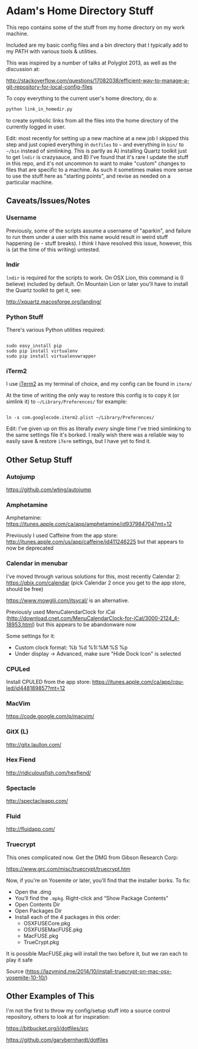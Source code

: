 # Adam's Home Directory Stuff

This repo contains some of the stuff from my home directory on my work machine.

Included are my basic config files and a bin directory that I typically add to
my PATH with various tools & utilities.

This was inspired by a number of talks at Polyglot 2013, as well as the
discussion at:

<http://stackoverflow.com/questions/17082038/efficient-way-to-manage-a-git-repository-for-local-config-files>

To copy everything to the current user's home directory, do a:

```bash
python link_in_homedir.py
```

to create symbolic links from all the files into the home directory of the
currently logged in user.

Edit: most recently for setting up a new machine at a new job I skipped this
step and just copied everything in `dotfiles` to `~` and everything in `bin/`
to `~/bin` instead of simlinking.  This is partly as A) installing Quartz
toolkit just to get `lndir` is crazysauce, and B) I've found that it's rare I
update the stuff in this repo, and it's not uncommon to want to make "custom"
changes to files that are specific to a machine.  As such it sometimes makes
more sense to use the stuff here as "starting points", and revise as needed
on a particular machine.

## Caveats/Issues/Notes

### Username

Previously, some of the scripts assume a username of "aparkin", and failure to
run them under a user with this name would result in weird stuff happening (ie -
stuff breaks).  I *think* I have resolved this issue, however, this is (at the
time of this writing) untested.

### lndir

`lndir` is required for the scripts to work.  On OSX Lion, this command is
(I believe) included by default.  On Mountain Lion or later you'll have to
install the Quartz toolkit to get it, see:

<http://xquartz.macosforge.org/landing/>

### Python Stuff

There's various Python utilities required:

```shell

sudo easy_install pip
sudo pip install virtualenv
sudo pip install virtualenvwrapper

```

### iTerm2

I use [iTerm2](http://www.iterm2.com/#/section/home) as my terminal of choice,
and my config can be found in `iterm/`

At the time of writing the only way to restore this config is to copy it (or
simlink it) to ```~/Library/Preferences/``` for example:

```shell

ln -s com.googlecode.iterm2.plist ~/Library/Preferences/

```

Edit: I've given up on this as literally *every* single time I've tried
simlinking to the same settings file it's borked.  I really wish there was a
reliable way to easily save & restore `iTerm` settings, but I have yet to find
it.

## Other Setup Stuff

### Autojump

<https://github.com/wting/autojump>

### Amphetamine

Amphetamine: <https://itunes.apple.com/ca/app/amphetamine/id937984704?mt=12>

Previously I used Caffeine from the app store: <http://itunes.apple.com/us/app/caffeine/id411246225>
but that appears to now be deprecated

### Calendar in menubar

I've moved through various solutions for this, most recently Calendar 2: <https://qbix.com/calendar>
(pick Calendar 2 once you get to the app store, should be free)

<https://www.mowglii.com/itsycal/> is an alternative.

Previously used MenuCalendarClock for iCal (<http://download.cnet.com/MenuCalendarClock-for-iCal/3000-2124_4-18953.html>)
but this appears to be abandonware now

Some settings for it:

- Custom clock format: %b %d %1I:%M:%S %p
- Under display -> Advanced, make sure "Hide Dock Icon" is selected

### CPULed

Install CPULED from the app store: <https://itunes.apple.com/ca/app/cpu-led/id448189857?mt=12>

### MacVim

<https://code.google.com/p/macvim/>

### GitX (L)

<http://gitx.laullon.com/>

### Hex Fiend

<http://ridiculousfish.com/hexfiend/>

### Spectacle

<http://spectacleapp.com/>

### Fluid

<http://fluidapp.com/>

### Truecrypt

This ones complicated now.  Get the DMG from Gibson Research Corp:

<https://www.grc.com/misc/truecrypt/truecrypt.htm>

Now, if you're on Yosemite or later, you'll find that the installer borks.
To fix:

- Open the .dmg
- You’ll find the `.mpkg`.  Right-click and “Show Package Contents”
- Open Contents Dir
- Open Packages Dir
- Install each of the 4 packages in this order:
  - OSXFUSECore.pkg
  - OSXFUSEMacFUSE.pkg
  - MacFUSE.pkg
  - TrueCrypt.pkg

It is possible MacFUSE.pkg will install the two before it, but we ran each to
play it safe

Source (<https://lazymind.me/2014/10/install-truecrypt-on-mac-osx-yosemite-10-10/>)

## Other Examples of This

I'm not the first to throw my config/setup stuff into a source control repository,
others to look at for inspiration:

<https://bitbucket.org/j/dotfiles/src>

<https://github.com/garybernhardt/dotfiles>
